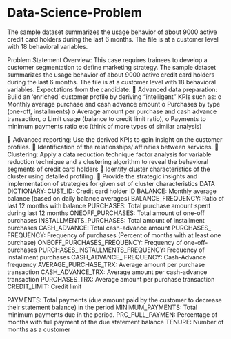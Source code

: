 # Data-Science-Problem
The sample dataset summarizes the usage behavior of about 9000 active credit card holders during the last 6 months. The file is at a customer level with 18 behavioral variables.

Problem Statement
Overview: This case requires trainees to develop a customer segmentation to define marketing
strategy. The sample dataset summarizes the usage behavior of about 9000 active credit card
holders during the last 6 months. The file is at a customer level with 18 behavioral variables.
Expectations from the candidate:
 Advanced data preparation: Build an ‘enriched’ customer profile by deriving “intelligent”
KPIs such as:
o Monthly average purchase and cash advance amount
o Purchases by type (one-off, installments)
o Average amount per purchase and cash advance transaction,
o Limit usage (balance to credit limit ratio),
o Payments to minimum payments ratio etc (think of more types of similar
analysis)

 Advanced reporting: Use the derived KPIs to gain insight on the customer profiles.
 Identification of the relationships/ affinities between services.
 Clustering: Apply a data reduction technique factor analysis for variable reduction
technique and a clustering algorithm to reveal the behavioral segments of credit card
holders
 Identify cluster characteristics of the cluster using detailed profiling.
 Provide the strategic insights and implementation of strategies for given set of cluster
characteristics
DATA DICTIONARY:
CUST_ID: Credit card holder ID
BALANCE: Monthly average balance (based on daily balance averages)
BALANCE_FREQUENCY: Ratio of last 12 months with balance
PURCHASES: Total purchase amount spent during last 12 months
ONEOFF_PURCHASES: Total amount of one-off purchases
INSTALLMENTS_PURCHASES: Total amount of installment purchases
CASH_ADVANCE: Total cash-advance amount
PURCHASES_ FREQUENCY: Frequency of purchases (Percent of months with at least one
purchase)
ONEOFF_PURCHASES_FREQUENCY: Frequency of one-off-purchases
PURCHASES_INSTALLMENTS_FREQUENCY: Frequency of installment purchases
CASH_ADVANCE_ FREQUENCY: Cash-Advance frequency
AVERAGE_PURCHASE_TRX: Average amount per purchase transaction
CASH_ADVANCE_TRX: Average amount per cash-advance transaction
PURCHASES_TRX: Average amount per purchase transaction
CREDIT_LIMIT: Credit limit

PAYMENTS: Total payments (due amount paid by the customer to decrease their statement
balance) in the period
MINIMUM_PAYMENTS: Total minimum payments due in the period.
PRC_FULL_PAYMEN: Percentage of months with full payment of the due statement balance
TENURE: Number of months as a customer
